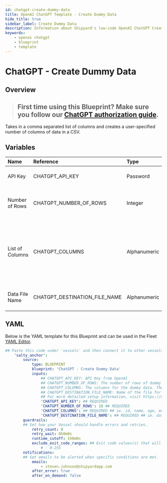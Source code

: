 ```yaml
---
id: chatgpt-create-dummy-data
title: OpenAI ChatGPT Template - Create Dummy Data
hide_title: true
sidebar_label: Create Dummy Data
description: Information about Shipyard's low-code OpenAI ChatGPT Create Dummy Data blueprint. Takes in a comma separated list of columns and creates a user-specified number of columns of data in a CSV. 
keywords:
    - openai chatgpt
    - blueprint
    - template
---
```


# ChatGPT - Create Dummy Data

## Overview
> ## **First time using this Blueprint? Make sure you follow our [ChatGPT authorization guide](https://www.shipyardapp.com/docs/blueprint-library/chatgpt/chatgpt-authorization/)**.

Takes in a comma separated list of columns and creates a user-specified number of columns of data in a CSV.

## Variables

| Name | Reference | Type | Required | Default | Options | Description |
|:-----|:----------|:-----|:---------|:--------|:--------|:------------|
| API Key | CHATGPT_API_KEY  | Password |:white_check_mark: | `-` | - | API Key from OpenAI |
| Number of Rows | CHATGPT_NUMBER_OF_ROWS  | Integer |:white_check_mark: | `10` | - | The number of rows of dummy data |
| List of Columns | CHATGPT_COLUMNS  | Alphanumeric |:white_check_mark: | `-` | - | The columns for the dummy data. The columns should be listed in a column separate list. |
| Data File Name | CHATGPT_DESTINATION_FILE_NAME  | Alphanumeric |:white_check_mark: | `-` | - | Name of the file for the dummy data |


## YAML
Below is the YAML template for this Blueprint and can be used in the Fleet [YAML Editor](../../reference/fleets/yaml-editor.md).
```yaml
## Paste this code under 'vessels' and then connect it to other vessels under 'connections'
    'salty_anchor':
        source:
            type: BLUEPRINT
            blueprint: 'ChatGPT - Create Dummy Data'
            inputs: 
                ## CHATGPT_API_KEY: API Key from OpenAI
                ## CHATGPT_NUMBER_OF_ROWS: The number of rows of dummy data
                ## CHATGPT_COLUMNS: The columns for the dummy data. The columns should be listed in a column separate list.
                ## CHATGPT_DESTINATION_FILE_NAME: Name of the file for the dummy data
                ## For more detailed setup information, visit https://www.shipyardapp.com/docs/blueprint-library/chatgpt#create-dummy-data-blueprint
                'CHATGPT_API_KEY': ## REQUIRED
                'CHATGPT_NUMBER_OF_ROWS': 10 ## REQUIRED
                'CHATGPT_COLUMNS': ## REQUIRED ## ie. id, name, age, email
                'CHATGPT_DESTINATION_FILE_NAME': ## REQUIRED ## ie. data.csv
        guardrails:
        ## Set how your Vessel should handle errors and retries.
            retry_count: 0
            retry_wait: 0h0m0s
            runtime_cutoff: 1h0m0s
            exclude_exit_code_ranges: ## Exit code values(s) that will not be retried if encountered during a Voyage.
                # - 0-255
        notifications: 
        ## Set emails to be alerted when specific conditions are met.
            emails:
                - steven.johnson@shipyardapp.com
            after_error: true
            after_on_demand: false
```
